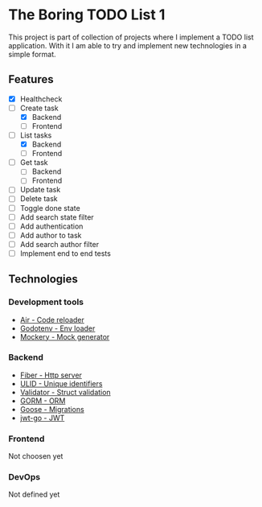 # The Boring TODO List 1
This project is part of collection of projects where I implement a TODO list application.
With it I am able to try and implement new technologies in a simple format.

## Features
- [X] Healthcheck
- [ ] Create task
  - [X] Backend
  - [ ] Frontend
- [ ] List tasks
  - [X] Backend
  - [ ] Frontend
- [ ] Get task
  - [ ] Backend
  - [ ] Frontend
- [ ] Update task
- [ ] Delete task
- [ ] Toggle done state
- [ ] Add search state filter
- [ ] Add authentication
- [ ] Add author to task
- [ ] Add search author filter
- [ ] Implement end to end tests

## Technologies
### Development tools
- [Air - Code reloader](https://github.com/cosmtrek/air)
- [Godotenv - Env loader](https://github.com/joho/godotenv)
- [Mockery - Mock generator](https://github.com/vektra/mockery)

### Backend
- [Fiber - Http server](https://github.com/gofiber/fiber)
- [ULID - Unique identifiers](https://github.com/oklog/ulid)
- [Validator - Struct validation](https://github.com/go-playground/validator)
- [GORM - ORM](https://github.com/go-gorm/gorm)
- [Goose - Migrations](https://github.com/pressly/goose)
- [jwt-go - JWT](https://github.com/golang-jwt/jwt)

### Frontend
Not choosen yet

### DevOps
Not defined yet